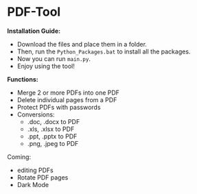 # PDF-Tool

**Installation Guide:**
  - Download the files and place them in a folder.
  - Then, run the `Python_Packages.bat` to install all the packages.
  - Now you can run `main.py`.
  - Enjoy using the tool!
  

**Functions:**
  - Merge 2 or more PDFs into one PDF
  - Delete individual pages from a PDF
  - Protect PDFs with passwords
  - Conversions:
    - .doc, .docx to PDF
    - .xls, .xlsx to PDF
    - .ppt, .pptx to PDF
    - .png, .jpeg to PDF
    
Coming:

- editing PDFs
- Rotate PDF pages
- Dark Mode


